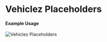 Vehiclez Placeholders
======

<script>
    insertPlaceholdersMarkup();
</script>

#### Example Usage

![Vehiclez Placeholders](https://i.imgur.com/qOl5m4i.png "Vehiclez Placeholders")
